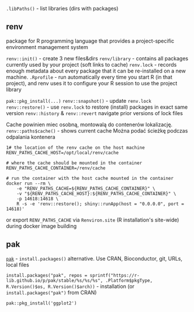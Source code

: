 `.libPaths()` - list libraries (dirs with packages)

## renv
package for R programming language that provides a project-specific environment management system

`renv::init()` - create 3 new files&dirs
	`renv/library` - contains all packages currently used by your project (soft links to cache)
	`renv.lock` - records enough metadata about every package that it can be re-installed on a new machine. 
	`.Rprofile` - run automatically every time you start R (in that project), and renv uses it to configure your R session to use the project library

`pak::pkg_install(...)`
`renv::snapshot()` - update `renv.lock`
`renv::restore()` - use `renv.lock` to restore (install) packages in exact same version
`renv::history` & `renv::revert` navigate prior versions of lock files

Cache powinien miec osobną, montowalą do contenerów lokalizację.
`renv::paths$cache()` - shows current cache
Można podać ścieżkę podczas odpalania kontenera
```
1# the location of the renv cache on the host machine
RENV_PATHS_CACHE_HOST=/opt/local/renv/cache

# where the cache should be mounted in the container
RENV_PATHS_CACHE_CONTAINER=/renv/cache

# run the container with the host cache mounted in the container
docker run --rm \
    -e "RENV_PATHS_CACHE=${RENV_PATHS_CACHE_CONTAINER}" \
    -v "${RENV_PATHS_CACHE_HOST}:${RENV_PATHS_CACHE_CONTAINER}" \
    -p 14618:14618 \
    R -s -e 'renv::restore(); shiny::runApp(host = "0.0.0.0", port = 14618)'
```
or export `RENV_PATHS_CACHE` via `Renviron.site` (R installation's site-wide) during docker image building
## pak
[`pak`](https://github.com/r-lib/pak) - `install.packages()` alternative. Use CRAN, Bioconductor, git, URLs, local files

`install.packages("pak", repos = sprintf("https://r-lib.github.io/p/pak/stable/%s/%s/%s", .Platform$pkgType, R.Version()$os, R.Version()$arch))` - installation (or `install.packages("pak")` from CRAN)

`pak::pkg_install('ggplot2')`